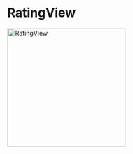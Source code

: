 # RatingView

<img width="270" alt="RatingView" src="https://user-images.githubusercontent.com/3993516/128955753-73dfa360-b5cd-4d06-9c4a-287d0f6b88cb.png">
